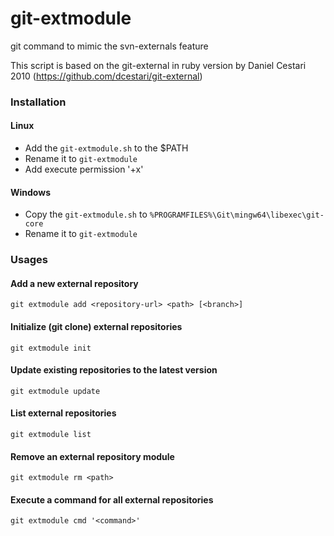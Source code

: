 # git-extmodule
git command to mimic the svn-externals feature

This script is based on the git-external in ruby version by Daniel Cestari 2010
(https://github.com/dcestari/git-external)

### Installation
#### Linux
- Add the `git-extmodule.sh` to the $PATH
- Rename it to `git-extmodule`
- Add execute permission '+x'
#### Windows
- Copy the `git-extmodule.sh` to `%PROGRAMFILES%\Git\mingw64\libexec\git-core`
- Rename it to `git-extmodule`

### Usages

#### Add a new external repository

```
git extmodule add <repository-url> <path> [<branch>]
```
#### Initialize (git clone) external repositories
```
git extmodule init
```

#### Update existing repositories to the latest version

```
git extmodule update
```

#### List external repositories 

```
git extmodule list
```

#### Remove an external repository module
```
git extmodule rm <path>
```

#### Execute a command for all external repositories
```
git extmodule cmd '<command>'
```

